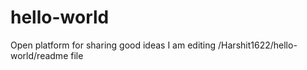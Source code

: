 # hello-world
Open platform for sharing good ideas
I am editing /Harshit1622/hello-world/readme file
